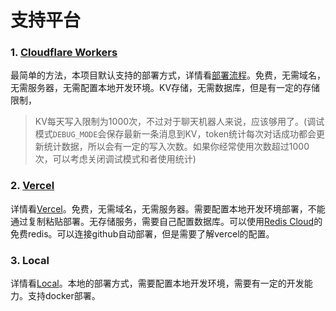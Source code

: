 # 支持平台

### 1. [Cloudflare Workers](https://workers.cloudflare.com/)

最简单的方法，本项目默认支持的部署方式，详情看[部署流程](DEPLOY.md)。免费，无需域名，无需服务器，无需配置本地开发环境。KV存储，无需数据库，但是有一定的存储限制，
> KV每天写入限制为1000次，不过对于聊天机器人来说，应该够用了。(调试模式`DEBUG_MODE`会保存最新一条消息到KV，token统计每次对话成功都会更新统计数据，所以会有一定的写入次数。如果你经常使用次数超过1000次，可以考虑关闭调试模式和者使用统计)

### 2. [Vercel](https://vercel.com/)

详情看[Vercel](../../adapter/vercel/README.md)。免费，无需域名，无需服务器。需要配置本地开发环境部署，不能通过复制粘贴部署。无存储服务，需要自己配置数据库。可以使用[Redis Cloud](https://redis.com)的免费redis。可以连接github自动部署，但是需要了解vercel的配置。


### 3. Local

详情看[Local](../../adapter/debug/README.md)。本地的部署方式，需要配置本地开发环境，需要有一定的开发能力。支持docker部署。

